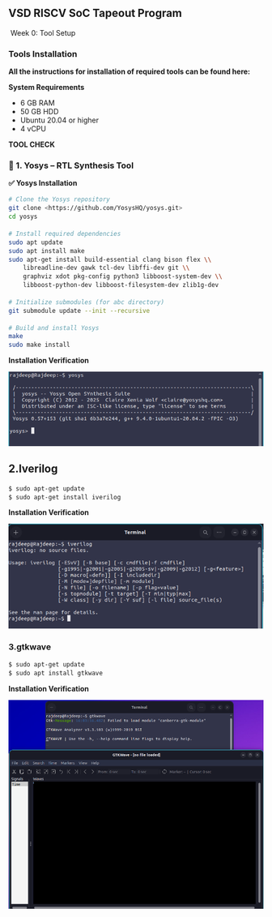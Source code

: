 ## **VSD RISCV SoC Tapeout Program**

 Week 0:  Tool Setup

### **Tools Installation**

**All the instructions for installation of required tools can be found here:**

**System Requirements**

- 6 GB RAM
- 50 GB HDD
- Ubuntu 20.04 or higher
- 4 vCPU

**TOOL CHECK**

### **🧠 1. Yosys – RTL Synthesis Tool**

**✅ Yosys Installation**

```bash
# Clone the Yosys repository
git clone <https://github.com/YosysHQ/yosys.git>
cd yosys

# Install required dependencies
sudo apt update
sudo apt install make
sudo apt-get install build-essential clang bison flex \\
    libreadline-dev gawk tcl-dev libffi-dev git \\
    graphviz xdot pkg-config python3 libboost-system-dev \\
    libboost-python-dev libboost-filesystem-dev zlib1g-dev

# Initialize submodules (for abc directory)
git submodule update --init --recursive

# Build and install Yosys
make
sudo make install

```

**Installation Verification**

![image.png](Images/yosys_installation_completed.png)

## **2.Iverilog**

```bash
$ sudo apt-get update 
$ sudo apt-get install iverilog
```

**Installation Verification**

![image.png](Images/iverilog_installation_completed.png)

### **3.gtkwave**

```bash
$ sudo apt-get update
$ sudo apt install gtkwave
```

**Installation Verification**

![image.png](Images/gtkwave_installation_completed.png)
